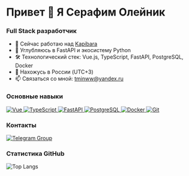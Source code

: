 Привет 👋 Я Серафим Олейник
============================

### Full Stack разработчик

- 🚀 Сейчас работаю над [Kapibara](http://kapi.tminww.space)
- 🐍 Углубляюсь в FastAPI и экосистему Python
- 🛠️ Технологический стек: Vue.js, TypeScript, FastAPI, PostgreSQL, Docker
- 📍 Нахожусь в России (UTC+3)
- 📫 Связаться со мной: [tminww@yandex.ru](mailto:tminww@yandex.ru)

### Основные навыки

<p align="left">
  <!-- Frontend -->
  <a href="https://vuejs.org/" target="_blank" rel="noreferrer">
    <img src="https://img.shields.io/badge/Vue.js-35495E?style=for-the-badge&logo=vuedotjs&logoColor=4FC08D" alt="Vue">
  </a>
  <a href="https://www.typescriptlang.org/" target="_blank" rel="noreferrer">
    <img src="https://img.shields.io/badge/TypeScript-007ACC?style=for-the-badge&logo=typescript&logoColor=white" alt="TypeScript">
  </a>
  
  <!-- Backend -->
  <a href="https://fastapi.tiangolo.com/" target="_blank" rel="noreferrer">
    <img src="https://img.shields.io/badge/FastAPI-009688?style=for-the-badge&logo=fastapi&logoColor=white" alt="FastAPI">
  </a>
  <a href="https://www.postgresql.org/" target="_blank" rel="noreferrer">
    <img src="https://img.shields.io/badge/PostgreSQL-316192?style=for-the-badge&logo=postgresql&logoColor=white" alt="PostgreSQL">
  </a>

  <!-- Tools -->
  <a href="https://www.docker.com/" target="_blank" rel="noreferrer">
    <img src="https://img.shields.io/badge/Docker-2496ED?style=for-the-badge&logo=docker&logoColor=white" alt="Docker">
  </a>
  <a href="https://git-scm.com/" target="_blank" rel="noreferrer">
    <img src="https://img.shields.io/badge/Git-F05032?style=for-the-badge&logo=git&logoColor=white" alt="Git">
  </a>
</p>

### Контакты

<p align="left">
  <a href="https://t.me/tminww_channel" target="_blank" rel="noreferrer">
    <img src="https://img.shields.io/badge/Telegram-2CA5E0?style=for-the-badge&logo=telegram&logoColor=white" alt="Telegram Group">
  </a>
</p>

### Статистика GitHub
![Top Langs](https://github-readme-stats.vercel.app/api/top-langs/?username=tminww&layout=compact)
